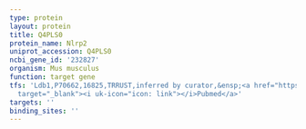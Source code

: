 ```yaml
---
type: protein
layout: protein
title: Q4PLS0
protein_name: Nlrp2
uniprot_accession: Q4PLS0
ncbi_gene_id: '232827'
organism: Mus musculus
function: target gene
tfs: 'Ldb1,P70662,16825,TRRUST,inferred by curator,&ensp;<a href="https://www.ncbi.nlm.nih.gov/pubmed/?term=10767331%5Buid%5D"
  target="_blank"><i uk-icon="icon: link"></i>Pubmed</a>'
targets: ''
binding_sites: ''
---
```

